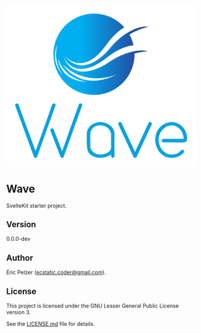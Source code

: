 ![](https://github.com/senselogic/WAVE/blob/master/LOGO/wave.png)

# Wave

SvelteKit starter project.

## Version

0.0.0-dev

## Author

Eric Pelzer (ecstatic.coder@gmail.com).

## License

This project is licensed under the GNU Lesser General Public License version 3.

See the [LICENSE.md](LICENSE.md) file for details.

